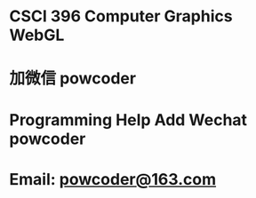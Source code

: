 # CSCI 396 Computer Graphics WebGL
# 加微信 powcoder

# Programming Help Add Wechat powcoder

# Email: powcoder@163.com

